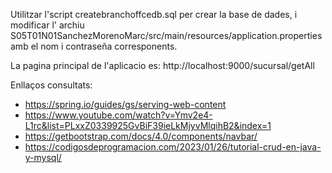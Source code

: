 Utilitzar l'script createbranchoffcedb.sql per crear la base de dades, i modificar l' archiu S05T01N01SanchezMorenoMarc/src/main/resources/application.properties amb el nom i contraseña corresponents.

La pagina principal de l'aplicacio es: http://localhost:9000/sucursal/getAll

Enllaços consultats:

- https://spring.io/guides/gs/serving-web-content
- https://www.youtube.com/watch?v=Ymv2e4-L1rc&list=PLxxZ0339925GvBiF39ieLkMjyvMlqihB2&index=1
- https://getbootstrap.com/docs/4.0/components/navbar/
- https://codigosdeprogramacion.com/2023/01/26/tutorial-crud-en-java-y-mysql/
